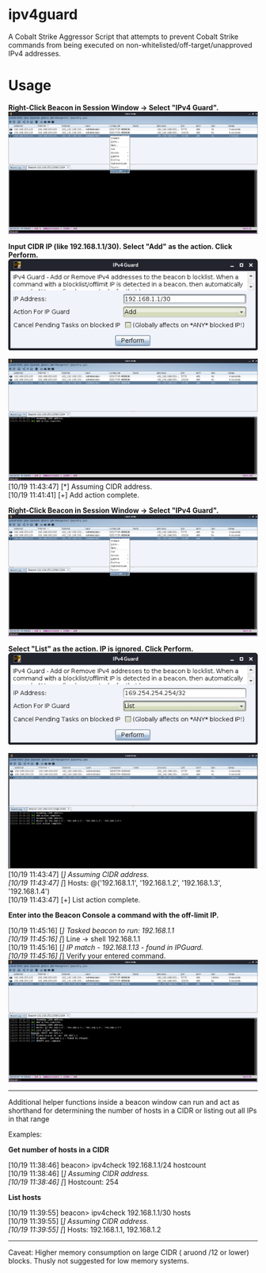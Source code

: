 # ipv4guard

A Cobalt Strike Aggressor Script that attempts to prevent Cobalt Strike commands from being executed on non-whitelisted/off-target/unapproved IPv4 addresses.


# Usage

**Right-Click Beacon in Session Window -> Select "IPv4 Guard".**
![S1](Screenshots/S1.png)

**Input CIDR IP (like 192.168.1.1/30). Select "Add" as the action. Click Perform.**  
![S2](Screenshots/S2.png)

![S2-1](Screenshots/S2-1.png)  
[10/19 11:43:47] [*] Assuming CIDR address.  
[10/19 11:41:41] [+] Add action complete.  

**Right-Click Beacon in Session Window -> Select "IPv4 Guard".** 
![S1](Screenshots/S1.png)

**Select "List" as the action. IP is ignored. Click Perform.**  
![S3](Screenshots/S3.png)

![S3-1](Screenshots/S3-1.png)  
[10/19 11:43:47] [*] Assuming CIDR address.  
[10/19 11:43:47] [*] Hosts: @('192.168.1.1', '192.168.1.2', '192.168.1.3', '192.168.1.4')  
[10/19 11:43:47] [+] List action complete.  

**Enter into the Beacon Console a command with the off-limit IP.**

[10/19 11:45:16] [*] Tasked beacon to run: 192.168.1.1  
[10/19 11:45:16] [*]  Line -> shell 192.168.1.1  
[10/19 11:45:16] [*] IP match - 192.168.1.13 - found in IPGuard.  
[10/19 11:45:16] [*] Verify your entered command.  
![S5](Screenshots/S5.png)


---

Additional helper functions inside a beacon window can run and act as shorthand for determining the number of hosts in a CIDR or listing out all IPs in that range

Examples:

**Get number of hosts in a CIDR**

[10/19 11:38:46] beacon> ipv4check 192.168.1.1/24 hostcount  
[10/19 11:38:46] [*] Assuming CIDR address.  
[10/19 11:38:46] [*] Hostcount: 254  

**List hosts**

[10/19 11:39:55] beacon> ipv4check 192.168.1.1/30 hosts  
[10/19 11:39:55] [*] Assuming CIDR address.  
[10/19 11:39:55] [*] Hosts: 192.168.1.1, 192.168.1.2  


---
Caveat:
Higher memory consumption on large CIDR ( aruond /12 or lower) blocks. Thusly not suggested for low memory systems.
